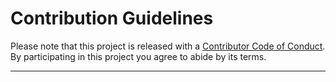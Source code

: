 # Contribution Guidelines

Please note that this project is released with a [Contributor Code of Conduct](CODE_OF_CONDUCT.md). By participating in this project you agree to abide by its terms.

---
